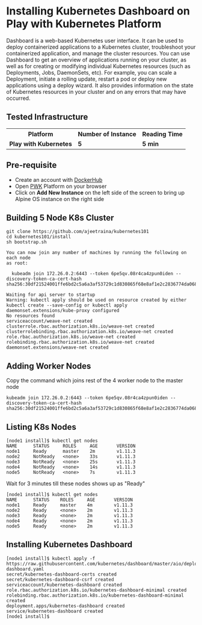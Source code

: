 # Installing Kubernetes Dashboard on Play with Kubernetes Platform

Dashboard is a web-based Kubernetes user interface. It can be used to deploy containerized applications to a Kubernetes cluster, 
troubleshoot your containerized application, and manage the cluster resources. 
You can use Dashboard to get an overview of applications running on your cluster, as well as for creating or modifying individual 
Kubernetes resources (such as Deployments, Jobs, DaemonSets, etc). For example, you can scale a Deployment, initiate a rolling update,
restart a pod or deploy new applications using a deploy wizard. It also provides information on the state of Kubernetes resources in your cluster and on any errors that may have occurred.

## Tested Infrastructure

<table class="tg">
  <tr>
    <th class="tg-yw4l"><b>Platform</b></th>
    <th class="tg-yw4l"><b>Number of Instance</b></th>
    <th class="tg-yw4l"><b>Reading Time</b></th>
    
  </tr>
  <tr>
    <td class="tg-yw4l"><b> Play with Kubernetes</b></td>
    <td class="tg-yw4l"><b>5</b></td>
    <td class="tg-yw4l"><b>5 min</b></td>
    
  </tr>
  
</table>

## Pre-requisite

- Create an account with [DockerHub](https://hub.docker.com)
- Open [PWK](https://labs.play-with-docker.com/) Platform on your browser 
- Click on **Add New Instance** on the left side of the screen to bring up Alpine OS instance on the right side


## Building 5 Node K8s Cluster

```
git clone https://github.com/ajeetraina/kubernetes101
cd kubernetes101/install
sh bootstrap.sh
```

```
You can now join any number of machines by running the following on each node
as root:

  kubeadm join 172.26.0.2:6443 --token 6pe5qv.08r4ca4zpun0iden --discovery-token-ca-cert-hash sha256:30df21524001ffe6bd2c5a6a3af53729c1d830865f68e8af1e2c2836774da068

Waiting for api server to startup
Warning: kubectl apply should be used on resource created by either kubectl create --save-config or kubectl apply
daemonset.extensions/kube-proxy configured
No resources found
serviceaccount/weave-net created
clusterrole.rbac.authorization.k8s.io/weave-net created
clusterrolebinding.rbac.authorization.k8s.io/weave-net created
role.rbac.authorization.k8s.io/weave-net created
rolebinding.rbac.authorization.k8s.io/weave-net created
daemonset.extensions/weave-net created
```

## Adding Worker Nodes

Copy the command which joins rest of the 4 worker node to the master node

```
kubeadm join 172.26.0.2:6443 --token 6pe5qv.08r4ca4zpun0iden --discovery-token-ca-cert-hash sha256:30df21524001ffe6bd2c5a6a3af53729c1d830865f68e8af1e2c2836774da068
```

## Listing K8s Nodes

```
[node1 install]$ kubectl get nodes
NAME      STATUS     ROLES     AGE       VERSION
node1     Ready      master    2m        v1.11.3
node2     NotReady   <none>    33s       v1.11.3
node3     NotReady   <none>    25s       v1.11.3
node4     NotReady   <none>    14s       v1.11.3
node5     NotReady   <none>    7s        v1.11.3
```

Wait for 3 minutes till these nodes shows up as "Ready"

```
[node1 install]$ kubectl get nodes
NAME      STATUS    ROLES     AGE       VERSION
node1     Ready     master    4m        v1.11.3
node2     Ready     <none>    2m        v1.11.3
node3     Ready     <none>    2m        v1.11.3
node4     Ready     <none>    2m        v1.11.3
node5     Ready     <none>    2m        v1.11.3
```

## Installing Kubernetes Dashboard

```
[node1 install]$ kubectl apply -f https://raw.githubusercontent.com/kubernetes/dashboard/master/aio/deploy/recommended/kubernetes-dashboard.yaml
secret/kubernetes-dashboard-certs created
secret/kubernetes-dashboard-csrf created
serviceaccount/kubernetes-dashboard created
role.rbac.authorization.k8s.io/kubernetes-dashboard-minimal created
rolebinding.rbac.authorization.k8s.io/kubernetes-dashboard-minimal created
deployment.apps/kubernetes-dashboard created
service/kubernetes-dashboard created
[node1 install]$
```





